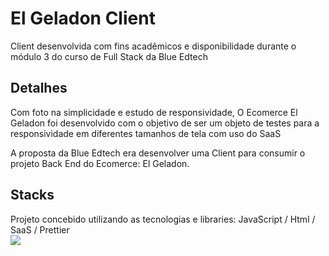 # El Geladon Client
Client desenvolvida com fins acadêmicos e disponibilidade durante o módulo 3 do curso de Full Stack da Blue Edtech


## Detalhes 

Com foto na simplicidade e estudo de responsividade, O Ecomerce El Geladon foi desenvolvido com o objetivo de ser um objeto de testes para a responsividade em diferentes tamanhos de tela com uso do SaaS

A proposta da Blue Edtech era desenvolver uma Client para consumir o projeto Back End do Ecomerce: El Geladon.

## Stacks

Projeto concebido utilizando as tecnologias e libraries: 
<list>
JavaScript /
Html /
SaaS /
Prettier
</list>  
<img src="https://img.icons8.com/ios-filled/100/000000/javascript.png"/>
